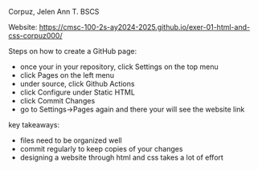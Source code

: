 Corpuz, Jelen Ann T.
BSCS

Website: https://cmsc-100-2s-ay2024-2025.github.io/exer-01-html-and-css-corpuz000/

Steps on how to create a GitHub page:
- once your in your repository, click Settings on the top menu
- click Pages on the left menu
- under source, click Github Actions
- click Configure under Static HTML
- click Commit Changes
- go to Settings->Pages again and there your will see the website link


key takeaways: 
- files need to be organized well
- commit regularly to keep copies of your changes
- designing a website through html and css takes a lot of effort